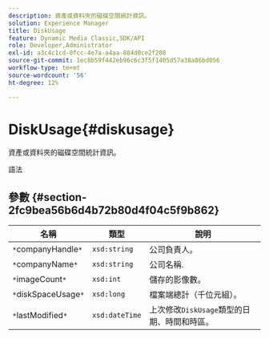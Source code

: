 ```yaml
---
description: 資產或資料夾的磁碟空間統計資訊。
solution: Experience Manager
title: DiskUsage
feature: Dynamic Media Classic,SDK/API
role: Developer,Administrator
exl-id: a3c4c1cd-0fcc-4e7a-a4aa-884d0ce2f208
source-git-commit: 1ec8b59f442eb96c6c3f5f1405d57a38a86bd056
workflow-type: tm+mt
source-wordcount: '56'
ht-degree: 12%

---
```


# DiskUsage{#diskusage}

資產或資料夾的磁碟空間統計資訊。

語法

## 參數 {#section-2fc9bea56b6d4b72b80d4f04c5f9b862}

| 名稱 | 類型 | 說明 |
|---|---|---|
| `*`companyHandle`*` | `xsd:string` | 公司負責人。 |
| `*`companyName`*` | `xsd:string` | 公司名稱. |
| `*`imageCount`*` | `xsd:int` | 儲存的影像數。 |
| `*`diskSpaceUsage`*` | `xsd:long` | 檔案端總計（千位元組）。 |
| `*`lastModified`*` | `xsd:dateTime` | 上次修改`DiskUsage`類型的日期、時間和時區。 |
